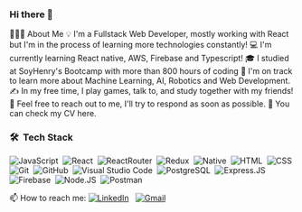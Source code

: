### Hi there 👋

👨🏻‍💻  About Me
💡   I'm a Fullstack Web Developer, mostly working with React but I'm in the process of learning more technologies constantly!
💻   I'm currently learning React native, AWS, Firebase and Typescript!
🎓   I studied at SoyHenry's Bootcamp with more than 800 hours of coding
🌱   I'm on track to learn more about Machine Learning, AI, Robotics and Web Development.
✍️   In my free time, I play games, talk to, and study together with my friends!
💬   Feel free to reach out to me, I'll try to respond as soon as possible.
📄   You can check my CV here.

### 🛠 &nbsp;Tech Stack

![JavaScript](https://img.shields.io/badge/-JavaScript-05122A?style=flat&logo=javascript)&nbsp;
![React](https://img.shields.io/badge/React-20232A?style=flat&logo=react&logoColor=61DAFB)&nbsp;
![ReactRouter](https://img.shields.io/badge/React_Router-CA4245?style=flat&logo=react-router&logoColor=white)&nbsp;
![Redux](https://img.shields.io/badge/Redux-593D88?style=flate&logo=redux&logoColor=white)&nbsp;
![Native](https://img.shields.io/badge/React_Native-20232A?style=flat&logo=react&logoColor=61DAFB)&nbsp;
![HTML](https://img.shields.io/badge/-HTML-05122A?style=flat&logo=HTML5)&nbsp;
![CSS](https://img.shields.io/badge/-CSS-05122A?style=flat&logo=CSS3&logoColor=1572B6)&nbsp;
![Git](https://img.shields.io/badge/-Git-05122A?style=flat&logo=git)&nbsp;
![GitHub](https://img.shields.io/badge/-GitHub-05122A?style=flat&logo=github)&nbsp;
![Visual Studio Code](https://img.shields.io/badge/-Visual%20Studio%20Code-05122A?style=flat&logo=visual-studio-code&logoColor=007ACC)&nbsp;
![PostgreSQL](https://img.shields.io/badge/PostgreSQL-316192?style=flat&logo=postgresql&logoColor=white)&nbsp;
![Express.JS](https://img.shields.io/badge/Express.js-000000?style=flat&logo=express&logoColor=white)&nbsp;
![Firebase](https://img.shields.io/badge/firebase-ffca28?style=flat&logo=firebase&logoColor=black)&nbsp;
![Node.JS](https://img.shields.io/badge/Node.js-339933?style=flat&logo=nodedotjs&logoColor=white)&nbsp;
![Postman](https://img.shields.io/badge/Postman-FF6C37?style=flat&logo=Postman&logoColor=white)&nbsp;

📫   How to reach me:
<a href="https://www.linkedin.com/in/gustavo-baigorria-fullstackdeveloper/"><img alt="LinkedIn" src="https://img.shields.io/badge/linkedin%20-%230077B5.svg?&style=flat&logo=linkedin&logoColor=white" /></a> &nbsp; <a href="mailto:gustybaig@gmail.com"><img alt="Gmail" src="https://img.shields.io/badge/Gmail-D14836?style=flat&logo=gmail&logoColor=white" /></a> &nbsp;
